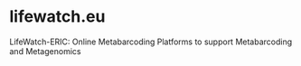 # lifewatch.eu
LifeWatch-ERIC: Online Metabarcoding Platforms to support Metabarcoding and Metagenomics
